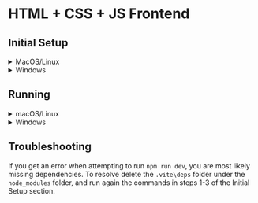 # HTML + CSS + JS Frontend 
## Initial Setup
<details> 

<summary>MacOS/Linux</summary>

> 
> 1. Create a Virtual Environment
> ```
> fnm env | Out-String | Invoke-Expression
> ``` 
> 2. Navigate to Project's Front-end Folder
> ```
> cd client
> ``` 
> 3. Install Dependencies
> ```
> npm install
> npm install react-router-dom
> npm install axios
> npm install react-tinder-card
> npm install @react-spring/web
> npm install react-modal
> ```
> Once all information is installed you can move on to the [running](#running) section

</details>

<details> 
<summary>Windows</summary>

> 
> 1. Create a Virtual Environment
> ```
> fnm env | Out-String | Invoke-Expression
> ``` 
> 2. Navigate to Project's Front-end Folder
> ```
> cd client
> ``` 
> 3. Install Dependencies
> ```
> npm install
> ```
> Once all information is installed you can move on to the [running](#running) section

</details>  

## Running

<details> 
<summary>macOS/Linux</summary>

> 
> 1. Activate Your Local Host
> ```
> npm run dev
> ``` 
> 2. (Optional) Stop Local Host
> ```
> Ctrl + C
> Type "Y" at Stop Batch Prompt
> ```

</details>

<details> 
<summary>Windows</summary>

> 
> 1. Activate Your Local Host
> ```
> npm run dev
> ``` 
> 2. (Optional) Stop Local Host
> ```
> Ctrl + C
> Type "Y" at Stop Batch Prompt
> ```

</details>  

## Troubleshooting
If you get an error when attempting to run `npm run dev`, you are most likely missing dependencies. To resolve delete the `.vite\deps` folder under the `node_modules` folder, and run again the commands in steps 1-3 of the Initial Setup section.
